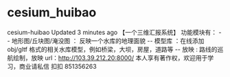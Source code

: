 # cesium_huibao
cesium-huibao  Updated 3 minutes ago 【一个三维汇报系统】  功能模块有： -- 地形图/丘块图/淹没图 ： 反映一个水库的地理面貌 -- 模型库 ：在线添加obj/gltf 格式的相关水库模型，例如桥梁，大坝，房屋，道路等 -- 放映 : 路线的巡航绘制，放映  url：http://103.39.212.20:8000/  本人享有著作权，欢迎用于学习，商业请私信 扣扣 851356263
